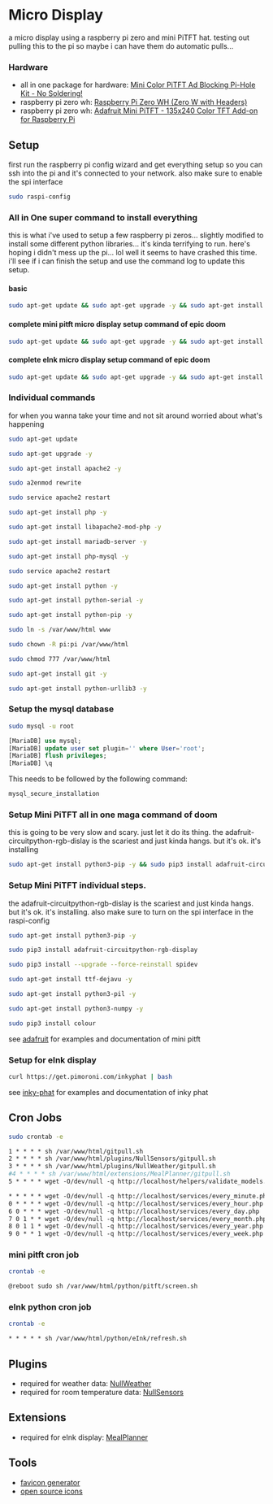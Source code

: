 # Micro Display

a micro display using a raspberry pi zero and mini PiTFT hat. testing out pulling this to the pi so maybe i can have them do automatic pulls...

### Hardware 

 * all in one package for hardware: [Mini Color PiTFT Ad Blocking Pi-Hole Kit - No Soldering!](https://www.adafruit.com/product/4475)
 * raspberry pi zero wh: [Raspberry Pi Zero WH (Zero W with Headers)](https://www.adafruit.com/product/3708)
 * raspberry pi zero wh: [Adafruit Mini PiTFT - 135x240 Color TFT Add-on for Raspberry Pi](https://www.adafruit.com/product/4393)

## Setup

first run the raspberry pi config wizard and get everything setup so you can ssh into the pi and it's connected to your network. also make sure to enable the spi interface

```bash
sudo raspi-config
```

### All in One super command to install everything

this is what i've used to setup a few raspberry pi zeros... slightly modified to install some different python libraries... it's kinda terrifying to run. here's hoping i didn't mess up the pi... lol well it seems to have crashed this time. i'll see if i can finish the setup and use the command log to update this setup.

#### basic

```bash
sudo apt-get update && sudo apt-get upgrade -y && sudo apt-get install apache2 -y && sudo a2enmod rewrite && sudo service apache2 restart && sudo apt-get install php -y && sudo apt-get install libapache2-mod-php -y && sudo apt-get install mariadb-server -y && sudo apt-get install php-mysql -y && sudo service apache2 restart && sudo apt-get install python -y && sudo apt-get install python-serial -y && sudo apt-get install python-serial -y && sudo ln -s /var/www/html www && sudo chown -R pi:pi /var/www/html && sudo chmod 777 /var/www/html && sudo apt-get install git -y && sudo apt-get install python-urllib3 -y
```

#### complete mini pitft micro display setup command of epic doom

```bash
sudo apt-get update && sudo apt-get upgrade -y && sudo apt-get install apache2 -y && sudo a2enmod rewrite && sudo service apache2 restart && sudo apt-get install php -y && sudo apt-get install libapache2-mod-php -y && sudo apt-get install mariadb-server -y && sudo apt-get install php-mysql -y && sudo service apache2 restart && sudo apt-get install python -y && sudo apt-get install python-serial -y && sudo apt-get install python-serial -y && sudo ln -s /var/www/html www && sudo chown -R pi:pi /var/www/html && sudo chmod 777 /var/www/html && sudo apt-get install git -y && sudo apt-get install python-urllib3 -y && sudo apt-get install python3-pip -y && sudo pip3 install adafruit-circuitpython-rgb-display && sudo pip3 install --upgrade --force-reinstall spidev && sudo apt-get install ttf-dejavu -y && sudo apt-get install python3-pil -y && sudo apt-get install python3-numpy -y && sudo pip3 install colour
```

#### complete eInk micro display setup command of epic doom

```bash
sudo apt-get update && sudo apt-get upgrade -y && sudo apt-get install apache2 -y && sudo a2enmod rewrite && sudo service apache2 restart && sudo apt-get install php -y && sudo apt-get install libapache2-mod-php -y && sudo apt-get install mariadb-server -y && sudo apt-get install php-mysql -y && sudo service apache2 restart && sudo apt-get install python -y && sudo apt-get install python-serial -y && sudo apt-get install python-serial -y && sudo ln -s /var/www/html www && sudo chown -R pi:pi /var/www/html && sudo chmod 777 /var/www/html && sudo apt-get install git -y && sudo apt-get install python-urllib3 -y && curl https://get.pimoroni.com/inkyphat | bash
```

### Individual commands

for when you wanna take your time and not sit around worried about what's happening

```bash
sudo apt-get update
```

```bash
sudo apt-get upgrade -y
```

```bash
sudo apt-get install apache2 -y
```

```bash
sudo a2enmod rewrite
```

```bash
sudo service apache2 restart
```

```bash
sudo apt-get install php -y
```

```bash
sudo apt-get install libapache2-mod-php -y
```

```bash
sudo apt-get install mariadb-server -y
```

```bash
sudo apt-get install php-mysql -y
```

```bash
sudo service apache2 restart
```

```bash
sudo apt-get install python -y
```

```bash
sudo apt-get install python-serial -y
```

```bash
sudo apt-get install python-pip -y
```

```bash
sudo ln -s /var/www/html www
```

```bash
sudo chown -R pi:pi /var/www/html
```

```bash
sudo chmod 777 /var/www/html
```

```bash
sudo apt-get install git -y
```

```bash
sudo apt-get install python-urllib3 -y
```

### Setup the mysql database

```bash
sudo mysql -u root
```

```sql
[MariaDB] use mysql;
[MariaDB] update user set plugin='' where User='root';
[MariaDB] flush privileges;
[MariaDB] \q
```

This needs to be followed by the following command:

```bash
mysql_secure_installation
```

### Setup Mini PiTFT all in one maga command of doom

this is going to be very slow and scary. just let it do its thing. the adafruit-circuitpython-rgb-dislay is the scariest and just kinda hangs. but it's ok. it's installing

```bash
sudo apt-get install python3-pip -y && sudo pip3 install adafruit-circuitpython-rgb-display && sudo pip3 install --upgrade --force-reinstall spidev && sudo apt-get install ttf-dejavu -y && sudo apt-get install python3-pil -y && sudo apt-get install python3-numpy -y
```

### Setup Mini PiTFT individual steps.

the adafruit-circuitpython-rgb-dislay is the scariest and just kinda hangs. but it's ok. it's installing. also make sure to turn on the spi interface in the raspi-config

```bash
sudo apt-get install python3-pip -y
```

```bash
sudo pip3 install adafruit-circuitpython-rgb-display
```

```bash
sudo pip3 install --upgrade --force-reinstall spidev 
```

```bash
sudo apt-get install ttf-dejavu -y
```

```bash
sudo apt-get install python3-pil -y
```

```bash
sudo apt-get install python3-numpy -y
```

```bash
sudo pip3 install colour
```

see [adafruit](https://learn.adafruit.com/adafruit-mini-pitft-135x240-color-tft-add-on-for-raspberry-pi/python-setup) for examples and documentation of mini pitft


### Setup for eInk display

```bash
curl https://get.pimoroni.com/inkyphat | bash
```

see [inky-phat](https://github.com/pimoroni/inky-phat) for examples and documentation of inky phat

## Cron Jobs

```bash
sudo crontab -e
```

```Apache config
1 * * * * sh /var/www/html/gitpull.sh
2 * * * * sh /var/www/html/plugins/NullSensors/gitpull.sh
3 * * * * sh /var/www/html/plugins/NullWeather/gitpull.sh
#4 * * * * sh /var/www/html/extensions/MealPlanner/gitpull.sh
5 * * * * wget -O/dev/null -q http://localhost/helpers/validate_models.php

* * * * * wget -O/dev/null -q http://localhost/services/every_minute.php
0 * * * * wget -O/dev/null -q http://localhost/services/every_hour.php
6 0 * * * wget -O/dev/null -q http://localhost/services/every_day.php
7 0 1 * * wget -O/dev/null -q http://localhost/services/every_month.php
8 0 1 1 * wget -O/dev/null -q http://localhost/services/every_year.php
9 0 * * 1 wget -O/dev/null -q http://localhost/services/every_week.php
```

### mini pitft cron job

```bash
crontab -e
```

```Apache config
@reboot sudo sh /var/www/html/python/pitft/screen.sh
```

### eInk python cron job

```bash
crontab -e
```

```Apache config
* * * * * sh /var/www/html/python/eInk/refresh.sh
```

## Plugins

* required for weather data: [NullWeather](https://github.com/sophiathekitty/NullWeather)
* required for room temperature data: [NullSensors](https://github.com/sophiathekitty/NullSensors)

## Extensions

* required for eInk display: [MealPlanner](https://github.com/sophiathekitty/MealPlanner)

## Tools

 * [favicon generator](https://www.favicon-generator.org/)
 * [open source icons](https://game-icons.net/)
